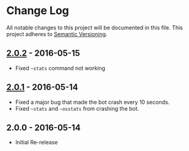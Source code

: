 # Change Log
All notable changes to this project will be documented in this file.
This project adheres to [Semantic Versioning](http://semver.org/).

## [2.0.2] - 2016-05-15
- Fixed `~stats` command not working

## [2.0.1] - 2016-05-14
- Fixed a major bug that made the bot crash every 10 seconds.
- Fixed `~stats` and `~osstats` from crashing the bot.

## 2.0.0 - 2016-05-14
- Initial Re-release

[2.0.2]: https://github.com/unlucky4ever/RuneCord/compare/v2.0.1...v2.0.2
[2.0.1]: https://github.com/unlucky4ever/RuneCord/compare/v2.0.0...v2.0.1
